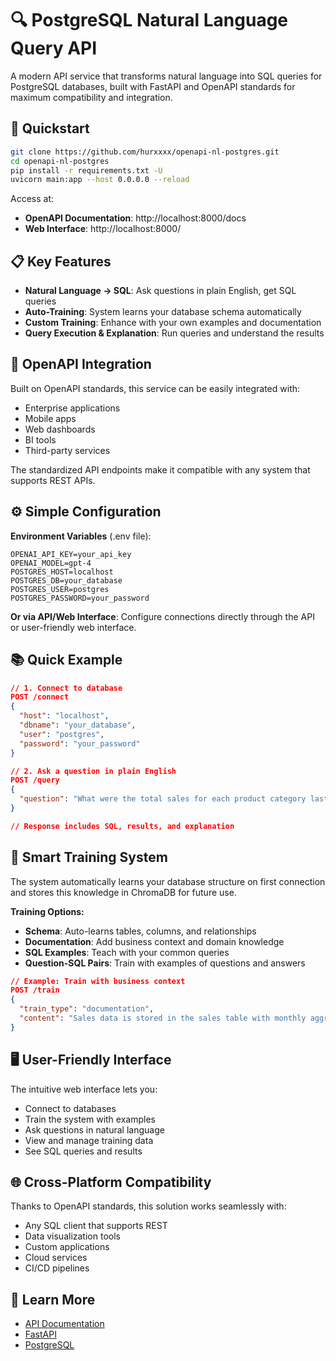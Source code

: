 # 🔍 PostgreSQL Natural Language Query API

A modern API service that transforms natural language into SQL queries for PostgreSQL databases, built with FastAPI and OpenAPI standards for maximum compatibility and integration.

## 🚀 Quickstart

```bash
git clone https://github.com/hurxxxx/openapi-nl-postgres.git
cd openapi-nl-postgres
pip install -r requirements.txt -U
uvicorn main:app --host 0.0.0.0 --reload
```

Access at:
- **OpenAPI Documentation**: http://localhost:8000/docs
- **Web Interface**: http://localhost:8000/

## 📋 Key Features

- **Natural Language → SQL**: Ask questions in plain English, get SQL queries
- **Auto-Training**: System learns your database schema automatically
- **Custom Training**: Enhance with your own examples and documentation
- **Query Execution & Explanation**: Run queries and understand the results

## 🔌 OpenAPI Integration

Built on OpenAPI standards, this service can be easily integrated with:
- Enterprise applications
- Mobile apps
- Web dashboards
- BI tools
- Third-party services

The standardized API endpoints make it compatible with any system that supports REST APIs.

## ⚙️ Simple Configuration

**Environment Variables** (.env file):
```
OPENAI_API_KEY=your_api_key
OPENAI_MODEL=gpt-4
POSTGRES_HOST=localhost
POSTGRES_DB=your_database
POSTGRES_USER=postgres
POSTGRES_PASSWORD=your_password
```

**Or via API/Web Interface**:
Configure connections directly through the API or user-friendly web interface.

## 📚 Quick Example

```json
// 1. Connect to database
POST /connect
{
  "host": "localhost",
  "dbname": "your_database",
  "user": "postgres",
  "password": "your_password"
}

// 2. Ask a question in plain English
POST /query
{
  "question": "What were the total sales for each product category last month?"
}

// Response includes SQL, results, and explanation
```

## 🧠 Smart Training System

The system automatically learns your database structure on first connection and stores this knowledge in ChromaDB for future use.

**Training Options:**
- **Schema**: Auto-learns tables, columns, and relationships
- **Documentation**: Add business context and domain knowledge
- **SQL Examples**: Teach with your common queries
- **Question-SQL Pairs**: Train with examples of questions and answers

```json
// Example: Train with business context
POST /train
{
  "train_type": "documentation",
  "content": "Sales data is stored in the sales table with monthly aggregations."
}
```

## 🖥️ User-Friendly Interface

The intuitive web interface lets you:
- Connect to databases
- Train the system with examples
- Ask questions in natural language
- View and manage training data
- See SQL queries and results

## 🌐 Cross-Platform Compatibility

Thanks to OpenAPI standards, this solution works seamlessly with:
- Any SQL client that supports REST
- Data visualization tools
- Custom applications
- Cloud services
- CI/CD pipelines

## 🔗 Learn More

- [API Documentation](http://localhost:8000/docs)
- [FastAPI](https://fastapi.tiangolo.com/)
- [PostgreSQL](https://www.postgresql.org/)
